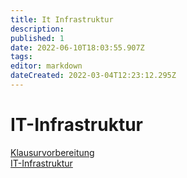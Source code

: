 ```yaml
---
title: It Infrastruktur
description: 
published: 1
date: 2022-06-10T18:03:55.907Z
tags: 
editor: markdown
dateCreated: 2022-03-04T12:23:12.295Z
---
```


# IT-Infrastruktur

[Klausurvorbereitung](/fom/semester-3/it-infrastruktur/klausurvorbereitung.md)  
[IT-Infrastruktur](/fom/semester-3/it-infrastruktur/it-infrastruktur.md)
